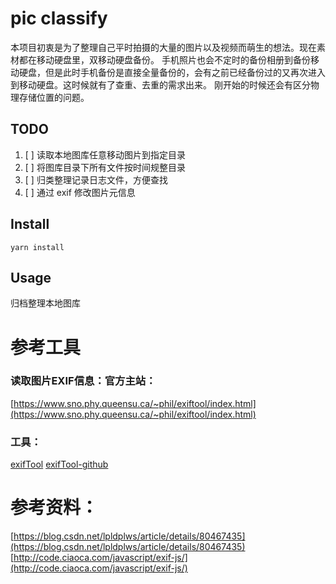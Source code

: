 # pic classify

本项目初衷是为了整理自己平时拍摄的大量的图片以及视频而萌生的想法。现在素材都在移动硬盘里，双移动硬盘备份。
手机照片也会不定时的备份相册到备份移动硬盘，但是此时手机备份是直接全量备份的，会有之前已经备份过的又再次进入到移动硬盘。这时候就有了查重、去重的需求出来。
刚开始的时候还会有区分物理存储位置的问题。

## TODO

1. [ ] 读取本地图库任意移动图片到指定目录
2. [ ] 将图库目录下所有文件按时间规整目录
3. [ ] 归类整理记录日志文件，方便查找
4. [ ] 通过 exif 修改图片元信息


## Install

    yarn install

## Usage

归档整理本地图库


# 参考工具


### 读取图片EXIF信息：官方主站：

[https://www.sno.phy.queensu.ca/~phil/exiftool/index.html](https://www.sno.phy.queensu.ca/~phil/exiftool/index.html)

### 工具：

[exifTool](https://sno.phy.queensu.ca/~phil/exiftool/#supported)
[exifTool-github](https://github.com/nathanpeck/exiftool)


# 参考资料：

[https://blog.csdn.net/lpldplws/article/details/80467435](https://blog.csdn.net/lpldplws/article/details/80467435)
[http://code.ciaoca.com/javascript/exif-js/](http://code.ciaoca.com/javascript/exif-js/)
